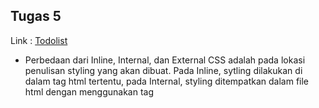 ## Tugas 5
Link :  [Todolist](https://rikzapbp2.herokuapp.com/todolist)
-  Perbedaan dari Inline, Internal, dan External CSS adalah pada lokasi penulisan styling yang akan dibuat. Pada Inline, sytling dilakukan di dalam tag html tertentu,  pada Internal, styling ditempatkan dalam file html dengan menggunakan tag <style>, sementara External,  styling dibuat pada file yang berbeda di luar file html yang akan diubah.
Beberapa tag yang saya ketahui dan banyak gunakan dalam tugas ini yaitu:
 - Untuk text : `<a>` untuk text yang dapat me-refer ke suatu link, `<b>` text yang ditampilkan dalam bold, `<td>` suatu cell dalam tabel, `<th>` header suatu tabel.
 - `<form>` membuat suatu form, `<input>` menerima input untuk form
  
Beberapa selector:
  - Inline styles : styling dalam tag <style>
  - ID selector : melakukan styling pada element yang memiliki id tertentu, id bersifat unik sehingga hanya bisa merujuk pada satu id khusus.
  - Class selector : melakukan styling pada suatu class, class tidak unik seperti id sehingga bisa dilakukan styling ke banyak class sekaligus
  - Element selector : melakukan styling pada setiap element dengan tag tertentu.

Pada tugas kali ini saya berfokus untuk memperindah tampilan pada halaman utama todolist. Yang pertama saya lakukan adalah membuat static file untuk melakukan styling eksternal. Lalu saya menerapkan navbar dengan menggunakan bootstrap seperti pada tutorial sebelumnya dan melakukan styling pada beberapa komponen di file style.css. Selanjutnya saya mencari beberapa referensi mengenai tampilan card seperti pada link [Ini](https://getbootstrap.com/docs/5.0/components/card/) lalu menerapkannya secara internal di file html. Saya juga mencoba mencari mengenai efek hover dan menemukan link [ini](https://www.geeksforgeeks.org/responsive-card-with-hover-effect-using-html-and-css/) sebagai referensi.
 
 
## Tugas 4
Link :  [Todolist](https://rikzapbp2.herokuapp.com/todolist)
- `{% csrf_token %}` berfungsi untuk mencegah terjadinya serangan Cross Site Request Forgery (CSRF), yaitu serangan berupa request palsu yang tidak diinginkan oleh user.  Cara kerja csrf token yaitu dengan membuat suatu token dari server-side yang akan selalu dicek ketika user melakukan request. Jika suatu request tidak memiliki token tadi maka request tersebut tidak akan dieksekusi. Jika kita tidak menggunakan `{% csrf_token %}` maka CSRF attack bisa terjadi dan keamanan user dan web itu sendiri tidak terjamin.

- Form dapat dibuat tanpa menggunakan `{{ form.as_table }}`. Untuk membuat form secara manual, kita perlu mendefinisikan terlebih dahulu url untuk mengirim data dan method yang akan digunakan yaitu GET atau POST dalam tag `<form>`. Selanjutnya kita bisa membuat elemen-elemen lainnya untuk menerima input atau memberi label/nama.


- Alur datanya berawal dari request user. Setelah menerima request server akan menampilkan file html yang memiliki form di dalamnya. User dapat mengisi form tersebut dan mengirimkan request lagi ke server. Request yang dikirim akan dijalankan sesuai URL untuk mengirim data dan method yg digunakan(GET/POST). Setelah itu data yang dikirimkan akan diproses untuk disimpan ke database dan/atau untuk menampilkan halaman baru. Jika terjadi perubahan data pada database maka html akan menampilkan halaman yang telah diperbarui ke user.

Hal yang pertama saya lakukan adalah menjalankan fungsi `startapp` untuk membuat folder baru yaitu "todolist". Selanjutnya mengatur routing pada urls di project_django dan todolist. Lalu membuat models yaitu Task dengan attribute pengguna, tanggal, judul dan deskripsi serta melakukan makemigrations dan migrate. Selanjutnya saya mengimplementasikan form untuk login, registrasi dan logout sesuai dengan yang telah dipelajari pada tutorial sebelumnya. Lalu saya membuat file todolist.html dan mengatur tampilan web dengan menambahkan tabel serta beberapa label dan tombol. Membuat file create_task.html untuk menerima input berupa judul dan deskripsi serta menambahkan fungsi create_task pada views.py untuk menjalankan dan menyimpan data. Lalu saya menambahkan kolom sebagai status mengerjakan dan tombol untuk ubah status tersebut pada file html. 

---
## Tugas 3
Link :  [HTML](https://rikzapbp2.herokuapp.com/mywatchlist/html) -- [XML](https://rikzapbp2.herokuapp.com/mywatchlist/xml) -- [JSON](https://rikzapbp2.herokuapp.com/mywatchlist/json)

- Html digunakan untuk menyajikan data yang telah terstruktur ke halaman web. Sementara xml dan json digunakan untuk menyimpan dan mengirim data dari dan ke database. Perbedaan yang paling terlihat adalah cara menulis kode yang berbeda seperti untuk merepresentasukan suatu object. Json menggunakan data structure berupa map yang memiliki key dan value sedangkan xml menggunakan structrure tree dengan menggunakan tag sama seperti html. Kelebihan json yaitu lebih mudah dibaca dan lebih cepat dijalankan dibanding xml. Sementara kelebihan xml yaitu bisa menggunakan array dan lebih secured.

- Data delivery diperlukan agar data yang ada di database kita dapat ditampilkan ke web(platform) sehingga bisa dilihat oleh orang yang kita tuju(pengguna). Data yang ingin kita tampilkan pasti akan berubah sesuai perubahan kondisi dan permintaan pengguna. Dengan adanya data delivery, data yang akan ditampilkan dapat disesuaikan dengan permintaan sehingga tidak semua data yang ada di database perlu ditampilkan dan bisa menghemat waktu. 

Dalam mengerjakan tugas 3 ini, hal yang pertama saya lakukan adalah menjalankan command 
`python manage.py startapp mywatchlist` Tujuannya adalah untuk membuat folder untuk app mywatchlist secara otomatis. Selanjutanya saya mengatur urls pada folder project_django untuk routing ke app yg baru dibuat. Lalu dilanjutkan dengan mengatur MVT, yaitu pada models.py saya menambahkan MovieWatchList dengan judul, status_watched, rating, release_date, dan review sebagi attribute. Lalu saya melakukan migration untuk memasukan models tersebut. Pada views.py saya membuat fungsi show_watchlist untuk mengirim data ke template. Selanjutnya saya membuat file watchlist.html untuk menampilkan data. Data yang akan ditampilkan yaitu berupa film-film yang mau atau sudag saya tonton. Untuk menambahkannya saya membuat file initial_watchlist_data.json dan memasukan nama dan atribut lainnya secara manual. Setelahnya saya menjalankan command `python manage.py loaddata initial_wishlist_data.json` untuk memasukkan data. Langkah selanjutnya sama seperti pada tutorial saya menambahkan fungsi show_xml dan show_json dan mengatur routingnya. Lalu saya menambahkan fungsi test. Untuk melengkapi bagian bonus, saya menambahkan variabel untuk menghitung jumlah film yang ditonton dan mengatur if else statement pada views.py dan watchlist.html untuk menghandle kondisi yang benar. Pada file html juga saya mengubah linknya menjadi bentuk hyperlinkagar lebih mudah digunakan.

Postman:
![tug3pbp1](https://user-images.githubusercontent.com/112408954/191659509-235ac930-8b0e-4a7e-b4dd-da54c43117d0.PNG)


![tug3pbp2](https://user-images.githubusercontent.com/112408954/191659527-35f88c08-95d4-4eb3-be93-4048c0931627.PNG)


![tug3pbp3](https://user-images.githubusercontent.com/112408954/191659540-5b156310-d850-4e91-861c-b06cbdb1da4c.PNG)

---

## Tugas 2

Link app yang telah di deploy:
[KATALOG](https://rikzapbp2.herokuapp.com/katalog/)

Penjelasan:
![Mind map](https://user-images.githubusercontent.com/112408954/190227677-a70cc712-dad4-4eff-a6e0-1ed17b4c35c1.png)

Virtual environment adalah lingkungan virtual yang terpisah dari host OS. Setiap project sebaiknya dibuat dengan menerapkan virtual environment, karena tiap project mungkin saja memiliki keperluan package atau dependency yang berbeda. Jika kita tidak menggunakan virtual environment, maka ketika kita menginstall atau menghapus suatu dependency yang diperlukan oleh salah satu project terhapus sehingga project tersebut tidak bisa di-run.  Oleh sebab itu virtual environment digunakan agar package dan dependency dari project yang berbeda tidak akan bertabrakan dan mengganggu satu sama lain. 

Untuk mengerjakan tugas ini saya banyak mengambil referensi dari tutorial 1, yang pertama saya lakukan adalah membuat fungsi yang bernama show_katalog yang mengambil data dari models.py dan menyimpan data berupa nama, npm dan barang katalog dari object CatalogItem di file models.py dalam suatu dictionary bernama context. Lalu fungsi tersebut akan memanggil fungsi render() dengan parameter berupa request, nama template html dan dictionary "context". Fungsi render tadi akan mengirimkan data-data tersebut ke template untuk digabungkan menjadi file html. Selanjutnya pada file urls.py, saya menambahkan path baru sebagai mapping ke app katalog. Setelah selesai saya melanjutkan untuk deploy ke heroku. Hal yang pertama saya lakukan adalah memastikan file Procfile telah ada. Selanjutnya saya menambahkan dua repository secret yaitu HEROKU_APP_KEY dan HEROKU_APP_NAME agar proses deploy bisa dijalankan. Setelahnya proses deploy akan berlangsung secara otomatis. 
